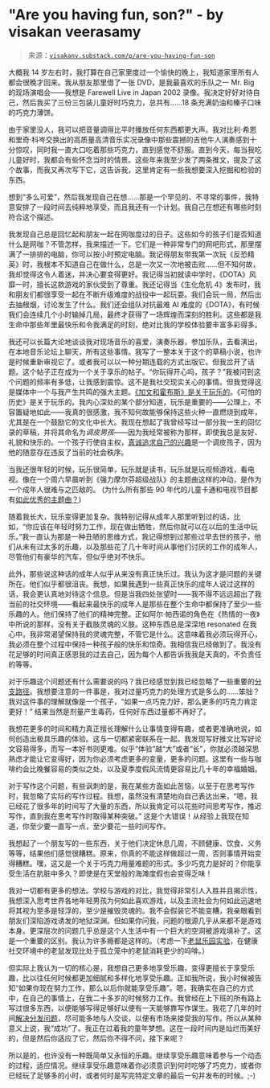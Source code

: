 <!--yml

category: 未分类

date: 2024-05-27 14:38:54

-->

# "Are you having fun, son?" - by visakan veerasamy

> 来源：[`visakanv.substack.com/p/are-you-having-fun-son`](https://visakanv.substack.com/p/are-you-having-fun-son)

大概我 14 岁左右时，我打算在自己家里度过一个愉快的晚上，我知道家里所有人都会很晚才回来。我从朋友那里借了一张 DVD，是我最喜欢的乐队之一 Mr. Big 的现场演唱会——我想是 Farewell Live in Japan 2002 录像。我决定好好对待自己，然后我买了三份三包装儿童好时巧克力，总共有……18 条充满奶油和榛子口味的巧克力薄饼。

由于家里没人，我可以把音量调得比平时播放任何东西都更大声。我对比利·希恩和里奇·科岑交换出的高质量高清音乐实况录像中那些震撼的吉他牛人演奏感到十分惊叹，同时我一直大口吃着那些巧克力，直到感觉不舒服。直到今天，每当我吃儿童好时，我都会有些怀念当时的情景。这些年来我至少发了两条推文，提及了这个故事，而我又再次写下它，这告诉我，这里肯定有一些我想要深入挖掘和检验的东西。

想到“多么可爱”，然后我发现自己在想……那是一个罕见的、不寻常的事件，我特意安排了一段时间去纯粹地享受，而且我还有一个计划。我自己在想还有哪些时刻符合这个描述。

我发现自己总是回忆起和朋友一起在网咖度过的日子。这些如今的孩子们是否知道什么是网咖？不管怎样，我来描述一下。它们是一种非常专门的网吧形式，那里摆满了一排排的电脑，你可以按小时预定电脑。我记得朋友带我第一次玩《反恐精英》时，我根本不知道自己在做什么，总是一次又一次地被击败……但不知何故，我却觉得这令人着迷，并决心要变得更好。我记得当初就读中学时，《DOTA》风靡一时，擅长这款游戏的家伙受到了尊重。我还记得当《生化危机 4》发布时，我和朋友们都很享受一起在不断升级难度的战役中一起玩耍。我们会玩一局，然后出去抽根烟，讨论发生了什么。我们还会组队对抗最难 AI 难度的《DOTA》，有时候我们会连续几个小时输掉几局，最终才获得了一场辉煌而深刻的胜利。这些都是我生命中那些年里最快乐和令我满足的时刻，绝对比我的学校体验要丰富多彩得多。

我还可以长篇大论地谈谈我对现场音乐的喜爱，演奏乐器，参加乐队，去看演出，在本地音乐论坛上聊天，所有这些事情。我写了一整本关于这个的草稿小说，也许是时候重新审视它了。或者我可以以一种分期连载的方式出版它。但我岔开了话题。这个帖子正在成为一个关于享乐的帖子。“你玩得开心吗，孩子？”我被问到这个问题的频率有多低，让我感到震惊。这不是我社交现实关心的事情。但我觉得这是媒体中一个与我产生共鸣的强大主题。[《加文和霍布斯》是关于玩乐的](https://twitter.com/visakanv/status/1510429955712200705)。《可怕的历史》是关于玩乐的。我内心深处的某个部分知道，玩乐是重要的——公理上，不容置疑地如此——我真的很感激，我不知何故能够保持这些火种一直燃烧到成年，尤其是在一个鼓励它的文化中长大。我现在想起了我曾经写过一部分我一生的回忆录的草稿，并将其命名为*调皮男孩*——因为我经常被称为那样，即使我总是友好、礼貌和快乐的。一个孩子行使自主权，[真诚追求自己的兴趣](https://visakanv.substack.com/p/nothing-is-edgier-than-earnestness)是一个调皮孩子，因为他的随意存在违反了当前的社会秩序。

当我还很年轻的时候，玩乐很简单，玩乐就是读书，玩乐就是玩视频游戏，看电视。像在一个周六早晨听到《强力摩尔芬超级战队》的主题曲这样的冲动，是作为一个成年人很难与之匹敌的。 (为什么所有那些 90 年代的儿童卡通和电视节目都有[如此优秀的主题曲？](https://twitter.com/visakanv/status/1130503455733215233))

随着我长大，玩乐变得更加复杂。我特别记得从成年人那里听到过的话，比如，“你应该在年轻时努力工作，现在做出牺牲，然后你就可以在以后的生活中玩乐。”我一直认为那是一种丑陋的思维方式，我记得想到过那些过早去世的孩子，他们从未有过太多的乐趣，以及那些花了几十年时间从事他们讨厌的工作的成年人，尽管他们有豪华的汽车，但似乎绝对不快乐。

此外，那些说这种话的成年人似乎从来没有真正快乐过。我认为这才是问题的关键所在。他们似乎都很沮丧。我想，如果我遇到一些真正快乐的成年人说过这样的话，我会更认真地对待这个信息。但是当我四处张望时——我不得不远远超出了我当前的社交环境——看起来最快乐的成年人是那些在整个生命中都保持了至少一些乐趣的人。他们保持了他们的精神完整。正如阿尔·帕西诺的角色在《热情的一夜》中所说的那样，没有关于截肢灵魂的义肢。这种东西总是深深地 resonated 在我心中。我非常渴望保持我的灵魂完整，不管它是什么。这意味着我必须玩得开心，我必须在整个过程中保持一种孩子般的快乐和惊奇。我相信我已经做到了。我没有花足够的时间真正感恩我的过去自己，因为每个人都告诉我我是天真的，不负责任的等等。

对于乐趣这个问题还有什么需要说的吗？我已经感觉到我已经忽略了一些重要的[分支路径](https://visakanv.substack.com/p/branching-paths)。我想要注意的一件事是，我对过量巧克力的处理方式是多么的……笨拙？我对这件事的理解就像是一个孩子，“如果一点巧克力好，那么更多的巧克力肯定更好！” 结果当然是剂量产生毒药，任何好东西过量都不再好了。

我想花更多的时间和精力真正擅长理解什么让事情变得有趣，或者更准确地说，如何创造出极具乐趣的体验。这与一切都紧密联系在一起。我发现写好推文比写好论文容易得多，而写一本好书则更难。似乎“体验”越“大”或者“长”，你就必须越深思熟虑才能让它变得好，因为你必须考虑更多的变量，更多的问题。这里有一些与咖啡约会比晚餐容易的类似之处，以及夏季度假风流情更容易比几十年的幸福婚姻。

对于写作这个问题，有些讽刺的是，我在某些方面如此苦恼，以至于在思考写作时，我忽略了实际的写作过程。我想，虽然没有清楚地向自己表达出来，“嗯，我已经花了很多年的时间写了大量的东西，所以我肯定可以花些时间思考写作，推迟写作，直到我在思考写作时取得某种突破。” 这是个大错误！从经验上我现在知道，你至少要一直写一点，至少要花一些时间写作。

我想起了一个朋友写的一些东西，关于他们决定休息几周，不顾健康、饮食、义务等等，结果他们感觉很糟糕。原来，你真的不能这样做超过一周，否则事情开始变得糟糕。嘿，这又是一个关于巧克力用量难题的形式。多少巧克力是好的？你能享受生活在肮脏中多久？即使是在天堂般的海滩度假也会变得乏味！

我对一切都有更多的想法。学校与游戏的对比，我觉得非常引人入胜并且揭示性，我想深入思考世界各地年轻男孩为何如此喜欢游戏，以及主流社会为何如此迅速地将其视为至多是轻浮的，至少是摧毁灵魂的。我不会假装它不能变糟，我亲眼看到朋友们深陷游戏诱发的地狱深渊。但如果你问我，问题的根源几乎从来都不是游戏本身。更深层次的问题几乎总是这个人生活中有一个巨大的空洞被游戏填补了。这是一个重要的区别。我认为许多瘾都是这样的。（考虑一下[老鼠乐园实验](https://en.wikipedia.org/wiki/Rat_Park)，在健康社交环境中的老鼠发现比处于孤立笼中的老鼠消耗更少的吗啡。）

但实际上我认为一切的核心是，我想自己更多地享受乐趣，变得更擅长于享受乐趣，比以往任何时候都更加细腻和多样化地享受乐趣。正如我所说，我小时候被告知“如果你现在努力工作，那么以后你就能享受乐趣”。嗯，我确实在自己的方式中，在自己的事情上，在我二十多岁的时候努力工作。我曾经在上下班的所有路上写过很多东西，以便能够写得足够好以便有一天能够靠写作谋生。我花了几年的时间[解决分发问题](https://visakanv.com/marketing/solve-for-distribution/)，尽可能多地与人交谈，以便有市场来接受我的写作。所以从某种意义上说，我“成功”了。我正在过着我的童年梦想。这在一段时间内是灿烂而美好的，但是然后你适应了它，然后你不得不问，接下来呢？

所以是的，也许没有一种既简单又永恒的乐趣。继续享受乐趣意味着参与一个动态的过程，适应情况。继续享受乐趣意味着你必须意识到何时吃够了巧克力，或者你已经玩了足够多的小时，或者何时是写完特定文章的最后一句并发布的时候。;-)
